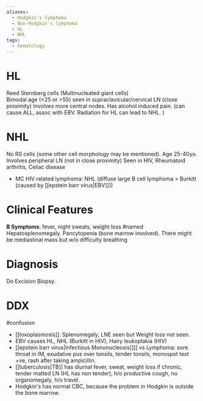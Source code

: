 ```yaml
---
aliases:
  - Hodgkin's lymphoma
  - Non-Hodgkin's lymphoma
  - HL
  - NHL
tags:
  - hematology
---
```

# HL
Reed Sternberg cells (Multinucleated giant cells)  
Bimodal age (<25 or >55) seen in supraclavicular/cervical LN (close proximity)
Involves more central nodes.
Has alcohol induced pain.
(can cause ALL, assoc with EBV. Radiation for HL can lead to NHL. )

# NHL
No RS cells (some other cell morphology may be mentioned).
Age 25-40yo.
Involves peripheral LN (not in close proximity)
Seen in HIV, Rheumatoid arthritis, Celiac disease
- MC HIV related lymphoma: NHL (diffuse large B cell lymphoma > Burkitt (caused by [[epstein barr virus|EBV]]))
# Clinical Features
**B Symptoms**: fever, night sweats, weight loss #named 
Hepatosplenomegaly. 
Pancytopenia (bone marrow involved).
There might be mediastinal mass but w/o difficulty breathing

# Diagnosis
Do Excision Biopsy.

# DDX 
#confusion 
- [[toxoplasmosis]]: Splenomegaly, LNE seen but Weight loss not seen.
- EBV causes HL, NHL (Burkitt in HIV), Hairy leukoplakia (HIV)
- [[epstein barr virus|Infectious Mononucleosis]]]] vs Lymphoma: sore throat in IM, exudative pus over tonsils, tender tonsils, monospot test +ve, rash after taking ampicillin.
- [[tuberculosis|TB]] has diurnal fever, sweat, weight loss if chronic, tender matted LN (HL has non tender), h/o productive cough, no organomegaly, h/o travel.
- Hodgkin's has normal CBC, because the problem in Hodgkin is outside the bone marrow.